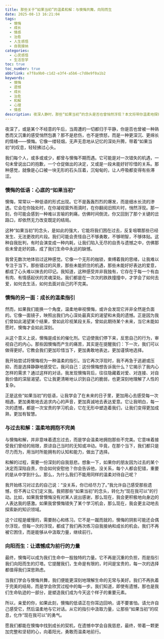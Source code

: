 ```yaml
---
title: 那些关于“如果当初”的温柔和解：与懊悔共舞，向阳而生
date: 2025-08-13 16:21:04
tags:
  - 懊悔
  - 成长
  - 情感
  - 治愈
  - 人生感悟
  - 自我接纳
categories:
  - 心灵感悟
  - 生活哲学
toc: true
toc_number: true
abbrlink: e7f8a9b0-c1d2-e3f4-a5b6-c7d8e9f0a1b2
keywords:
  - 懊悔
  - 遗憾
  - 成长
  - 治愈
  - 和解
  - 心理
  - 情感
description: 夜深人静时，那些“如果当初”的念头是否也曾悄然浮现？本文将带你温柔地探索懊悔的深层含义，理解它如何成为我们成长的契机，并学会与这份情感和解，最终向阳而生，活出更丰盛的自己。
---
```


夜深了，或是某个不经意的午后，当周遭的一切都归于平静，你是否也曾被一种熟悉而又沉重的感受悄然包裹？那不是悲伤，也不是愤怒，而是一种更深沉、更绵长的情绪——懊悔。它像一缕轻烟，无声无息地从记忆的深处升腾，带着“如果当初”的叹息，轻轻拂过心头。

我们每个人，或多或或少，都曾与懊悔不期而遇。它可能是对一次错失的机遇，一句未曾说出口的抱歉，一个仓促做出的决定，又或是一段未能好好珍惜的关系。那种感觉，就像是心口被一块无形的石头压着，沉甸甸的，让人呼吸都变得有些滞涩。

### 懊悔的低语：心底的“如果当初”

懊悔，常常以一种低语的形式出现。它不是轰轰烈烈的爆发，而是细水长流的渗透。它会在你独处时，在你凝视窗外雨滴时，在你翻阅旧照片时，悄然浮现。那一刻，你可能会感到一种难以言喻的刺痛，仿佛时间倒流，你又回到了那个关键的岔路口，却依然无力改变既定的结局。

这种“如果当初”的念头，是如此的强大，它能将我们困在过去，反复咀嚼那些已经发生、无法更改的片段。我们可能会责怪自己不够勇敢，不够明智，不够体贴。这种自我批判，有时会演变成一种内耗，让我们陷入无尽的自责与遗憾之中，仿佛那些未曾走好的路，成了我们生命中永远的缺憾。

我曾无数次地体验过这种感觉。它像一个无形的枷锁，束缚着我的思绪，让我难以专注于当下。那些错过的风景，那些未能抓住的机遇，那些未能好好表达的爱意，都成了心头难以抹去的印记。我知道，这种感受并非我独有，它存在于每一个有血有肉、有情感起伏的灵魂深处。我们都是在一次次的跌跌撞撞中，才学会了如何去爱，如何去生活，如何去面对自己的不完美。

### 懊悔的另一面：成长的温柔指引

然而，如果我们能换一个角度，温柔地审视懊悔，或许会发现它并非全然是负面的。它像一面镜子，映照出我们内心深处最真实的渴望和未竟的遗憾。正是因为我们曾如此渴望某个结果，曾如此珍视某段关系，曾如此期待某个未来，当它未能如愿时，懊悔才会如此深刻。

从这个意义上说，懊悔是成长的催化剂。它迫使我们停下来，反思自己的行为，审视自己的内心。那些因懊悔而产生的痛苦，其实是在提醒我们：下一次，我们可以做得更好。它教会我们更加珍惜当下，更加勇敢地表达，更加谨慎地选择。

我开始尝试将懊悔视为一种温柔的指引。当它再次浮现时，我不再急于逃避或压抑，而是选择静静地感受它。我问自己：这份懊悔想告诉我什么？它揭示了我内心怎样的需求？通过这样的对话，我发现懊悔背后，往往隐藏着对爱、对连接、对自我价值的深层渴望。它让我更清晰地认识到自己的脆弱，也更深刻地理解了人性的复杂。

正是这些“如果当初”的低语，让我学会了在未来的日子里，更加用心去感受每一次相遇，更加勇敢地去追求内心的声音，更加真诚地去表达爱意。它让我明白，每一次的遗憾，都是一次宝贵的学习机会，它在无形中塑造着我们，让我们变得更加成熟，更加有智慧。

### 与过去和解：温柔地拥抱不完美

与懊悔和解，并非意味着遗忘过去，而是学会温柔地拥抱那些不完美。它意味着接受我们曾经的局限，原谅自己当时的无知或冲动。毕竟，在那个当下，我们都只是尽力而为，用当时所能拥有的认知和能力，做出了选择。

和解的过程，需要一份深刻的自我慈悲。想象一下，如果你的朋友因为过去的某个决定而深陷自责，你会如何安慰他？你会告诉他，没关系，每个人都会犯错，重要的是从中学到什么。那么，为什么我们不能用同样的温柔对待自己呢？

我开始练习对过去的自己说：“没关系，你已经尽力了。”我允许自己感受那些遗憾，但不再让它们定义我。我把那些“如果当初”的念头，转化为“现在我可以”的行动。比如，如果我曾懊悔没有对某人说出感谢，那么现在，我会更积极地向身边的人表达我的感激。如果我曾懊悔错失了某个学习机会，那么现在，我会更主动地去探索新的知识领域。

这个过程是缓慢的，需要耐心和练习。它不是一蹴而就的，懊悔的阴影可能还会偶尔浮现，但每一次的浮现，都成了我们再次练习自我接纳和成长的机会。我们不再被它困住，而是能够从中汲取力量，继续前行。

### 向阳而生：让遗憾成为前行的力量

最终，懊悔可以成为我们生命中一股独特的力量。它不再是沉重的负担，而是指引我们向阳而生的灯塔。它提醒我们，生命是有限的，时间是宝贵的，每一次的选择都值得我们深思熟虑。

当我们学会与懊悔共舞，我们便能更深刻地理解生命的无常与美好。我们不再执着于完美的结局，而是学会欣赏过程中的每一步。我们知道，即使有遗憾，那也是我们生命轨迹的一部分，是塑造我们成为今天这个样子的重要元素。

所以，亲爱的你，如果此刻，懊悔的低语正在你耳边回响，请不要害怕。请允许自己感受它，然后温柔地与它对话。从它的指引中汲取力量，让那些“如果当初”的叹息，化作“现在我可以”的勇气。

愿我们都能在懊悔中找到成长的契机，在遗憾中学会自我慈悲，最终，带着一颗更加完整和坚韧的心，向着阳光，勇敢而温柔地前行。